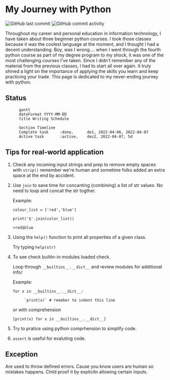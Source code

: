 # My Journey with Python
![GitHub last commit](https://img.shields.io/github/last-commit/ahmad-buhari/python-basics)
![GitHub commit activity](https://img.shields.io/github/commit-activity/m/ahmad-buhari/python-basics)

Throughout my career and personal education in information technology, I have taken about three beginner python courses. I took those classes because it was the coolest language at the moment, and I thought I had a decent understanding. Boy, was I wrong.... when I went through the fourth python course as part of my degree program to my shock, it was one of the most challenging courses I've taken. Since I didn't remember any of the material from the previous classes,  I had to start all over again. It truly shined a light on the importance of applying the skills you learn and keep practicing your trade. This page is dedicated to my never-ending journey with python.

## Status

```mermaid
      gantt
      dateFormat YYYY-MM-DD
      title Writing Schedule
      
      Section Timeline
      Complete task     :done,      de1, 2022-04-06, 2022-04-07
      Active task       :active,    des2, 2022-04-07, 5d
```



## Tips for real-world application

1. Check any incoming input strings and prep to remove empty spaces with `strip()` remember we're human and sometime folks added an extra space at the end by accident. 


2. Use `join` to save time for concanting (combining) a list of str values. No need to loop and concat the str togther.

      Example:

      `colour_list = ['red','blue']`
  
      `print('$'.join(color_list))`
  
      `>red$blue` 


3. Using the `help()` function to print all properties of a given class.

      Try typing `help(str)`


4. To see check builtin-in modules loaded check.

      Loop through `__builtins__.__dict__` and review modules for additional info/


      Example:

      `for x in __builtins__.__dict__:`
 
            `print(x)` # remeber to indent this line

      or with comprehension

      `[print(x) for x in __builtins__.__dict__]`

5. Try to pratice using python comprhension to simplify code.
  

6. `assert` is useful for evaluting code. 


## Exception
Are used to throw defined errors. Cause you know users are human so mistakes happens. Child proof it by explicitn allowing certain inputs.
